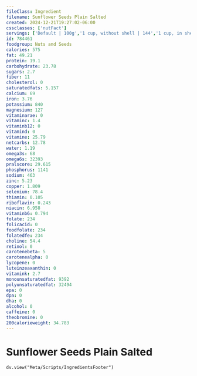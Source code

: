 ```yaml
---
fileClass: Ingredient
filename: Sunflower Seeds Plain Salted
created: 2024-12-21T19:27:02-06:00
cssclasses: ['nutFact']
servings: ['Default | 100g','1 cup, without shell | 144','1 cup, in shell, yields | 46','1 cup, nfs | 46','1 oz, without shell | 28','1 oz, in shell, yields | 15','1 oz, nfs | 28','1 package | 50']
id: 784461
foodgroup: Nuts and Seeds
calories: 575
fat: 49.21
protein: 19.1
carbohydrate: 23.78
sugars: 2.7
fiber: 11
cholesterol: 0
saturatedfats: 5.157
calcium: 69
iron: 3.76
potassium: 840
magnesium: 127
vitaminarae: 0
vitaminc: 1.4
vitaminb12: 0
vitamind: 0
vitamine: 25.79
netcarbs: 12.78
water: 1.19
omega3s: 68
omega6s: 32393
pralscore: 29.615
phosphorus: 1141
sodium: 463
zinc: 5.23
copper: 1.809
selenium: 78.4
thiamin: 0.105
riboflavin: 0.243
niacin: 6.958
vitaminb6: 0.794
folate: 234
folicacid: 0
foodfolate: 234
folatedfe: 234
choline: 54.4
retinol: 0
carotenebeta: 5
carotenealpha: 0
lycopene: 0
luteinzeaxanthin: 0
vitamink: 2.7
monounsaturatedfat: 9392
polyunsaturatedfat: 32494
epa: 0
dpa: 0
dha: 0
alcohol: 0
caffeine: 0
theobromine: 0
200calorieweight: 34.783
---
```


# Sunflower Seeds Plain Salted

```dataviewjs
dv.view("Meta/Scripts/IngredientsFooter")
```
